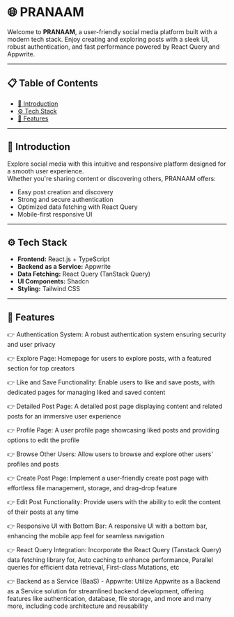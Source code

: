 # 🌐 PRANAAM

Welcome to **PRANAAM**, a user-friendly social media platform built with a modern tech stack. Enjoy creating and exploring posts with a sleek UI, robust authentication, and fast performance powered by React Query and Appwrite.

---

## 📋 Table of Contents

- [🤖 Introduction](#-introduction)  
- [⚙️ Tech Stack](#-tech-stack)  
- [🔋 Features](#-features)  

---

## 🤖 Introduction

Explore social media with this intuitive and responsive platform designed for a smooth user experience.  
Whether you're sharing content or discovering others, PRANAAM offers:

- Easy post creation and discovery
- Strong and secure authentication
- Optimized data fetching with React Query
- Mobile-first responsive UI

---

## ⚙️ Tech Stack

- **Frontend:** React.js + TypeScript  
- **Backend as a Service:** Appwrite  
- **Data Fetching:** React Query (TanStack Query)  
- **UI Components:** Shadcn  
- **Styling:** Tailwind CSS  

---

## 🔋 Features

👉 Authentication System: A robust authentication system ensuring security and user privacy

👉 Explore Page: Homepage for users to explore posts, with a featured section for top creators

👉 Like and Save Functionality: Enable users to like and save posts, with dedicated pages for managing liked and saved content

👉 Detailed Post Page: A detailed post page displaying content and related posts for an immersive user experience

👉 Profile Page: A user profile page showcasing liked posts and providing options to edit the profile

👉 Browse Other Users: Allow users to browse and explore other users' profiles and posts

👉 Create Post Page: Implement a user-friendly create post page with effortless file management, storage, and drag-drop feature

👉 Edit Post Functionality: Provide users with the ability to edit the content of their posts at any time

👉 Responsive UI with Bottom Bar: A responsive UI with a bottom bar, enhancing the mobile app feel for seamless navigation

👉 React Query Integration: Incorporate the React Query (Tanstack Query) data fetching library for, Auto caching to enhance performance, Parallel queries for efficient data retrieval, First-class Mutations, etc

👉 Backend as a Service (BaaS) - Appwrite: Utilize Appwrite as a Backend as a Service solution for streamlined backend development, offering features like authentication, database, file storage, and more
    and many more, including code architecture and reusability
